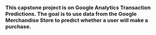 ### This capstone project is on Google Analytics Transaction Predictions. The goal is to use data from the Google Merchandise Store to predict whether a user will make a purchase. 

 
